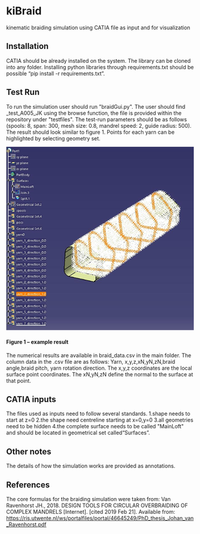 # kiBraid
kinematic braiding simulation using CATIA file as input and for visualization

## Installation
CATIA should be already installed on the system. The library can be cloned into any folder. Installing python libraries through requirements.txt should be possible “pip install -r requirements.txt”.

## Test Run
To run the simulation user should run "braidGui.py". The user should find _test_A005_JK using the browse function, the file is provided within the repository under "testfiles".
The test-run parameters should be as follows (spools: 8, span: 300, mesh size: 0.8, mandrel speed: 2, guide radius: 500).
The result should look similar to figure 1. Points for each yarn can be highlighted by selecting geometry set.


![](figures/example.JPG)
#### Figure 1 – example result 
The numerical results are available in braid_data.csv in the main folder. The column data in the .csv file are as follows: Yarn, x,y,z,xN,yN,zN,braid angle,braid pitch, yarn rotation direction. The x,y,z coordinates are the local surface point coordinates. The xN,yN,zN define the normal to the surface at that point.


## CATIA inputs
The files used as inputs need to follow several standards.
 1.shape needs to start at z=0
 2.the shape need centreline starting at x=0,y=0
 3.all geometries need to be hidden
 4.the complete surface needs to be called "MainLoft" and should be located in geometrical set called“Surfaces”.
## Other notes
The details of how the simulation works are provided as annotations.
## References
The core formulas for the braiding simulation were taken from:
Van Ravenhorst JH., 2018. DESIGN TOOLS FOR CIRCULAR OVERBRAIDING OF COMPLEX MANDRELS [Internet]. [cited 2019 Feb 21]. Available from: https://ris.utwente.nl/ws/portalfiles/portal/46645249/PhD_thesis_Johan_van_Ravenhorst.pdf



